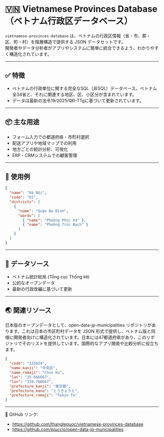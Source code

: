 # 🇻🇳 Vietnamese Provinces Database（ベトナム行政区データベース）

`vietnamese-provinces-database` は、ベトナムの行政区情報（省・市、郡・区、町・村）を階層構造で提供する JSON データセットです。  
開発者やデータ分析者がアプリやシステムに簡単に統合できるよう、わかりやすく構造化されています。

---

## ✅ 特徴

- ベトナムの行政単位に関する完全なSQL（非SQL）データベース。ベトナム全34省と、それに関連する地区、区、小区分が含まれています。
- データは最新の法令19/2025/QĐ-TTgに基づいて更新されています。

---

## 📦 主な用途

- フォーム入力での都道府県・市町村選択  
- 配送アプリや地域マップでの利用  
- 地方ごとの統計分析、可視化  
- ERP・CRMシステムでの顧客管理

---

## 🚀 使用例

```json
{
  "name": "Hà Nội",
  "code": "01",
  "districts": [
    {
      "name": "Quận Ba Đình",
      "wards": [
        { "name": "Phường Phúc Xá" },
        { "name": "Phường Trúc Bạch" }
      ]
    }
  ]
}
````

---

## 📁 データソース

* ベトナム統計総局 (Tổng cục Thống kê)
* 公的なオープンデータ
* 最新の行政改編に基づいて更新

---

## 🌏 関連リソース
日本版のオープンデータとして、open-data-jp-municipalities リポジトリがあります。これは日本の市区町村データを JSON 形式で提供し、ベトナム版と同様に開発者向けに構造化されています。日本には47都道府県があり、このリポジトリでそのリストを提供しています。国際的なアプリ開発や比較分析に役立ちます。
```json
{
  "code": "131024",
  "name_kanji": "中央区",
  "name_romaji": "Chuo Ku",
  "lat": "35.666667",
  "lon": "139.766667",
  "prefecture_kanji": "東京都",
  "prefecture_kana": "とうきょうと",
  "prefecture_romaji": "Tokyo To"
}
```

---

📍 GitHub リンク:
- https://github.com/thanglequoc/vietnamese-provinces-database
- https://github.com/piuccio/open-data-jp-municipalities

